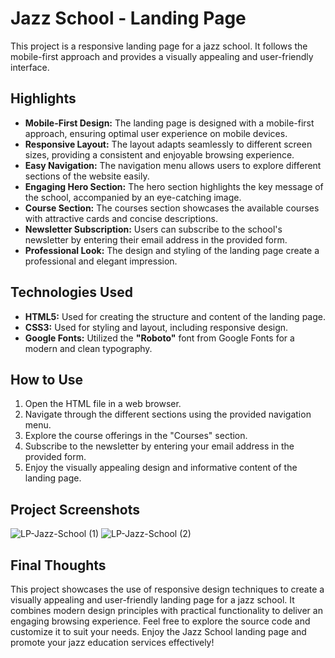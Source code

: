# Jazz School - Landing Page

This project is a responsive landing page for a jazz school. It follows the mobile-first approach and provides a visually appealing and user-friendly interface.

## Highlights

- **Mobile-First Design:** The landing page is designed with a mobile-first approach, ensuring optimal user experience on mobile devices.
- **Responsive Layout:** The layout adapts seamlessly to different screen sizes, providing a consistent and enjoyable browsing experience.
- **Easy Navigation:** The navigation menu allows users to explore different sections of the website easily.
- **Engaging Hero Section:** The hero section highlights the key message of the school, accompanied by an eye-catching image.
- **Course Section:** The courses section showcases the available courses with attractive cards and concise descriptions.
- **Newsletter Subscription:** Users can subscribe to the school's newsletter by entering their email address in the provided form.
- **Professional Look:** The design and styling of the landing page create a professional and elegant impression.

## Technologies Used

- **HTML5:** Used for creating the structure and content of the landing page.
- **CSS3:** Used for styling and layout, including responsive design.
- **Google Fonts:** Utilized the **"Roboto"** font from Google Fonts for a modern and clean typography.

## How to Use

1. Open the HTML file in a web browser.
2. Navigate through the different sections using the provided navigation menu.
3. Explore the course offerings in the "Courses" section.
4. Subscribe to the newsletter by entering your email address in the provided form.
5. Enjoy the visually appealing design and informative content of the landing page.

## Project Screenshots
![LP-Jazz-School (1)](https://github.com/marco-almeida701/LP-Jazz-School/assets/126623187/7790b44e-9f7b-429d-a237-f58471796191)
![LP-Jazz-School (2)](https://github.com/marco-almeida701/LP-Jazz-School/assets/126623187/738fbb45-1dbf-4cc0-90a2-9db7a6beb289)



## Final Thoughts

This project showcases the use of responsive design techniques to create a visually appealing and user-friendly landing page for a jazz school. It combines modern design principles with practical functionality to deliver an engaging browsing experience. Feel free to explore the source code and customize it to suit your needs. Enjoy the Jazz School landing page and promote your jazz education services effectively!
